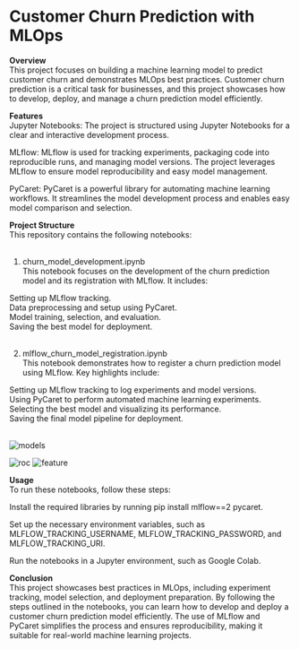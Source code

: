 # Customer Churn Prediction with MLOps <br>
**Overview** <br>
This project focuses on building a machine learning model to predict customer churn and demonstrates MLOps best practices. Customer churn prediction is a critical task for businesses, and this project showcases how to develop, deploy, and manage a churn prediction model efficiently.<br>

**Features** <br>
Jupyter Notebooks: The project is structured using Jupyter Notebooks for a clear and interactive development process.<br>

MLflow: MLflow is used for tracking experiments, packaging code into reproducible runs, and managing model versions. The project leverages MLflow to ensure model reproducibility and easy model management.<br>

PyCaret: PyCaret is a powerful library for automating machine learning workflows. It streamlines the model development process and enables easy model comparison and selection.<br>

**Project Structure** <br>
This repository contains the following notebooks:<br><br>



1. churn_model_development.ipynb<br>
This notebook focuses on the development of the churn prediction model and its registration with MLflow. It includes:<br>

Setting up MLflow tracking.<br>
Data preprocessing and setup using PyCaret.<br>
Model training, selection, and evaluation.<br>
Saving the best model for deployment.<br><br>

2. mlflow_churn_model_registration.ipynb<br>
This notebook demonstrates how to register a churn prediction model using MLflow. Key highlights include:<br>

Setting up MLflow tracking to log experiments and model versions.<br>
Using PyCaret to perform automated machine learning experiments.<br>
Selecting the best model and visualizing its performance.<br>
Saving the final model pipeline for deployment.<br><br>

![models](https://github.com/shivam-gupta0/MLOps-Project/assets/85798077/70ff620c-8c47-438d-83bc-1654b1f1b2b4)


![roc](https://github.com/shivam-gupta0/MLOps-Project/assets/85798077/4bfa4457-5916-4f86-b062-d93689d8ed0b)
![feature](https://github.com/shivam-gupta0/MLOps-Project/assets/85798077/2411b314-5106-42d3-9a2c-2ae783680f00)


**Usage**<br>
To run these notebooks, follow these steps:<br>

Install the required libraries by running pip install mlflow==2 pycaret.<br>

Set up the necessary environment variables, such as MLFLOW_TRACKING_USERNAME, MLFLOW_TRACKING_PASSWORD, and MLFLOW_TRACKING_URI.<br>

Run the notebooks in a Jupyter environment, such as Google Colab.<br>

**Conclusion**<br>
This project showcases best practices in MLOps, including experiment tracking, model selection, and deployment preparation. By following the steps outlined in the notebooks, you can learn how to develop and deploy a customer churn prediction model efficiently. The use of MLflow and PyCaret simplifies the process and ensures reproducibility, making it suitable for real-world machine learning projects.<br>
